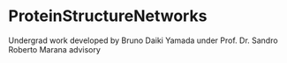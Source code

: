 # ProteinStructureNetworks
Undergrad work developed by Bruno Daiki Yamada under Prof. Dr. Sandro Roberto Marana advisory
